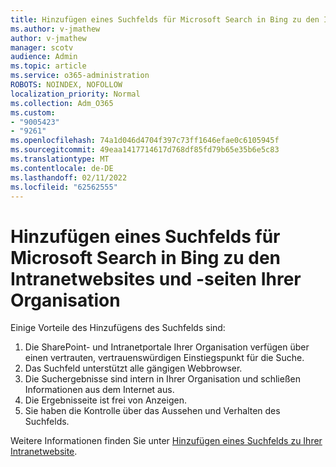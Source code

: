 ```yaml
---
title: Hinzufügen eines Suchfelds für Microsoft Search in Bing zu den Intranetwebsites und -seiten Ihrer Organisation
ms.author: v-jmathew
author: v-jmathew
manager: scotv
audience: Admin
ms.topic: article
ms.service: o365-administration
ROBOTS: NOINDEX, NOFOLLOW
localization_priority: Normal
ms.collection: Adm_O365
ms.custom:
- "9005423"
- "9261"
ms.openlocfilehash: 74a1d046d4704f397c73ff1646efae0c6105945f
ms.sourcegitcommit: 49eaa1417714617d768df85fd79b65e35b6e5c83
ms.translationtype: MT
ms.contentlocale: de-DE
ms.lasthandoff: 02/11/2022
ms.locfileid: "62562555"
---
```

# <a name="add-a-search-box-for-microsoft-search-in-bing-to-your-organizations-intranet-sites-and-pages"></a>Hinzufügen eines Suchfelds für Microsoft Search in Bing zu den Intranetwebsites und -seiten Ihrer Organisation

Einige Vorteile des Hinzufügens des Suchfelds sind:

1. Die SharePoint- und Intranetportale Ihrer Organisation verfügen über einen vertrauten, vertrauenswürdigen Einstiegspunkt für die Suche.
2. Das Suchfeld unterstützt alle gängigen Webbrowser.
3. Die Suchergebnisse sind intern in Ihrer Organisation und schließen Informationen aus dem Internet aus.
4. Die Ergebnisseite ist frei von Anzeigen.
5. Sie haben die Kontrolle über das Aussehen und Verhalten des Suchfelds.

Weitere Informationen finden Sie unter [Hinzufügen eines Suchfelds zu Ihrer Intranetwebsite](https://go.microsoft.com/fwlink/?linkid=2151387).
